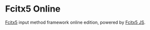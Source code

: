 # Fcitx5 Online

[Fcitx5](https://github.com/fcitx/fcitx5) input method framework online edition,
powered by [Fcitx5 JS](https://github.com/fcitx-contrib/fcitx5-js).
